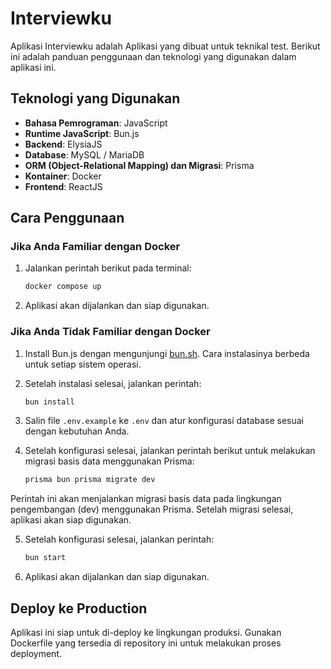 # Interviewku

Aplikasi Interviewku adalah Aplikasi yang dibuat untuk teknikal test. Berikut ini adalah panduan penggunaan dan teknologi yang digunakan dalam aplikasi ini.

## Teknologi yang Digunakan

- **Bahasa Pemrograman**: JavaScript
- **Runtime JavaScript**: Bun.js
- **Backend**: ElysiaJS
- **Database**: MySQL / MariaDB
- **ORM (Object-Relational Mapping) dan Migrasi**: Prisma
- **Kontainer**: Docker
- **Frontend**: ReactJS

## Cara Penggunaan

### Jika Anda Familiar dengan Docker

1. Jalankan perintah berikut pada terminal:
   ```bash
   docker compose up
   ```
2. Aplikasi akan dijalankan dan siap digunakan.

### Jika Anda Tidak Familiar dengan Docker

1. Install Bun.js dengan mengunjungi [bun.sh](https://bun.sh/). Cara instalasinya berbeda untuk setiap sistem operasi.
2. Setelah instalasi selesai, jalankan perintah:
   ```bash
   bun install
   ```
3. Salin file `.env.example` ke `.env` dan atur konfigurasi database sesuai dengan kebutuhan Anda.
4. Setelah konfigurasi selesai, jalankan perintah berikut untuk melakukan migrasi basis data menggunakan Prisma:

   ```bash
   prisma bun prisma migrate dev
   ```

Perintah ini akan menjalankan migrasi basis data pada lingkungan pengembangan (dev) menggunakan Prisma. Setelah migrasi selesai, aplikasi akan siap digunakan.

5. Setelah konfigurasi selesai, jalankan perintah:
   ```bash
   bun start
   ```
6. Aplikasi akan dijalankan dan siap digunakan.

## Deploy ke Production

Aplikasi ini siap untuk di-deploy ke lingkungan produksi. Gunakan Dockerfile yang tersedia di repository ini untuk melakukan proses deployment.

